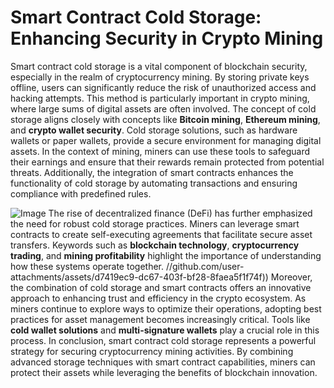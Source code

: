 # Smart Contract Cold Storage: Enhancing Security in Crypto Mining
Smart contract cold storage is a vital component of blockchain security, especially in the realm of cryptocurrency mining. By storing private keys offline, users can significantly reduce the risk of unauthorized access and hacking attempts. This method is particularly important in crypto mining, where large sums of digital assets are often involved. The concept of cold storage aligns closely with concepts like **Bitcoin mining**, **Ethereum mining**, and **crypto wallet security**.
Cold storage solutions, such as hardware wallets or paper wallets, provide a secure environment for managing digital assets. In the context of mining, miners can use these tools to safeguard their earnings and ensure that their rewards remain protected from potential threats. Additionally, the integration of smart contracts enhances the functionality of cold storage by automating transactions and ensuring compliance with predefined rules.

![Image](https://github.com/user-attachments/assets/d7419ec9-dc67-403f-bf28-8faea5f1f74f)
The rise of decentralized finance (DeFi) has further emphasized the need for robust cold storage practices. Miners can leverage smart contracts to create self-executing agreements that facilitate secure asset transfers. Keywords such as **blockchain technology**, **cryptocurrency trading**, and **mining profitability** highlight the importance of understanding how these systems operate together. 
 //github.com/user-attachments/assets/d7419ec9-dc67-403f-bf28-8faea5f1f74f))
Moreover, the combination of cold storage and smart contracts offers an innovative approach to enhancing trust and efficiency in the crypto ecosystem. As miners continue to explore ways to optimize their operations, adopting best practices for asset management becomes increasingly critical. Tools like **cold wallet solutions** and **multi-signature wallets** play a crucial role in this process.
In conclusion, smart contract cold storage represents a powerful strategy for securing cryptocurrency mining activities. By combining advanced storage techniques with smart contract capabilities, miners can protect their assets while leveraging the benefits of blockchain innovation.
